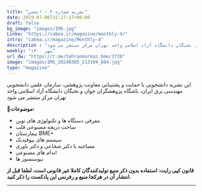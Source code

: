 ```yaml
---
title: "نشریه شماره ۴ - انجمن"
date: 2019-07-06T15:27:17+06:00
draft: false
bg_image: "images/IMG.jpg"
Linke: "https://cabea.ir/magazine/monthly-4/"
intro: "cabea.ir/magazine/Monthly-4"
description : "این نشریه دانشجویی با حمایت و پشتیبانی معاونت پژوهشی، سازمان علمی دانشجویی مهندسی برق ایران، باشگاه پژوهشگران جوان و نخبگان دانشگاه آزاد اسلامی واحد تهران مرکز منتشر می شود"
weekly: "مهر ۱۴۰۰"
url_dw: "https://t.me/tehranmarkaz_bme/3739"
image: "images/IMG_20240305_213104_884.jpg"
type: "magazine"
---
```


 این نشریه دانشجویی با حمایت و پشتیبانی معاونت پژوهشی، سازمان علمی دانشجویی مهندسی برق ایران، باشگاه پژوهشگران جوان و نخبگان دانشگاه آزاد اسلامی واحد تهران مرکز منتشر می شود

**📜موضوعات:**

- معرفی دستگاه ها و تکنولوژی های نوین
- ساخت دریچه مصنوعی قلب
- بیمارستان BME+
- سیستم های بیوفیدبک
- مصاحبه با دکتر شجاعی و دکتر یاوری
- اندام های مصنوعی
- بیوسنسور ها

**قانون کپی رایت: استفاده بدون ذکر منبع تولیدکنندگان کاملا غیر قانونی است، لطفا قبل از انتشار آن در هرکجا منبع و رفرنس این پادکست را ذکر کنید.**

--------------------------------------------------------

